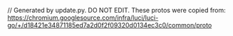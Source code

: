 // Generated by update.py. DO NOT EDIT.
These protos were copied from:
https://chromium.googlesource.com/infra/luci/luci-go/+/d18421e34871185ed7a2d0f2f09320d0134ec3c0/common/proto
